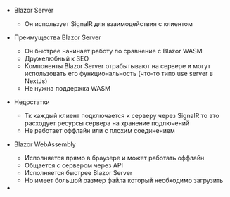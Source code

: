 
- Blazor Server
	- Он использует SignalR для взаимодействия с клиентом
- Преимущества Blazor Server
	- Он быстрее начинает работу по сравнение с Blazor WASM
	- Дружелюбный к SEO
	- Компоненты Blazor Server отрабытывают на сервере и могут использовать его функциональность (что-то типо use server в NextJs)
	- Не нужна поддержка WASM
- Недостатки
	- Тк каждый клиент подключается к серверу через SignalR то это расходует ресурсы сервера на хранение подлючений
	- Не работает оффлайн или с плохим соединением 

- Blazor WebAssembly
	- Исполняется прямо в браузере и может работать оффлайн 
	- Общается с сервером через API
	- Исполняется быстрее Blazor Server 
	- Но имеет большой размер файла который необходимо загрузить
- 